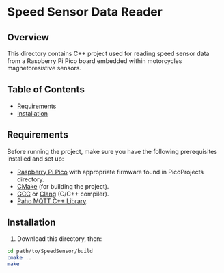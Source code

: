 # Speed Sensor Data Reader 

## Overview

This directory contains C++ project used for reading speed sensor data from a Raspberry Pi Pico board embedded within motorcycles magnetoresistive sensors.
## Table of Contents

- [Requirements](#requirements)
- [Installation](#installation)

## Requirements

Before running the project, make sure you have the following prerequisites installed and set up:

- [Raspberry Pi Pico](https://www.raspberrypi.org/products/raspberry-pi-pico/) with appropriate firmware found in PicoProjects directory.
- [CMake](https://cmake.org/) (for building the project).
- [GCC](https://gcc.gnu.org/) or [Clang](https://clang.llvm.org/) (C/C++ compiler).
- [Paho MQTT C++ Library](https://github.com/eclipse/paho.mqtt.cpp).

## Installation

1. Download this directory, then:

```bash
cd path/to/SpeedSensor/build
cmake ..
make
```

